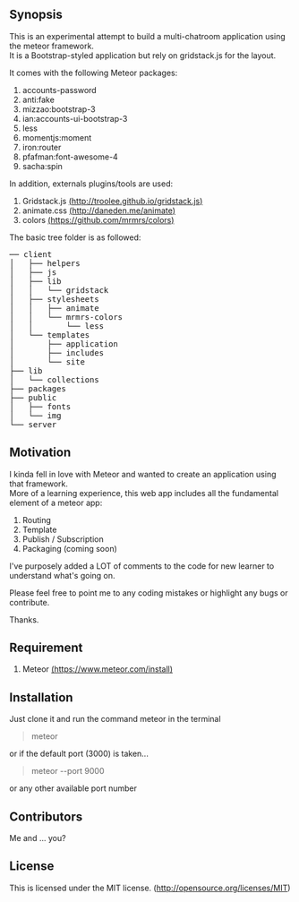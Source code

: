## Synopsis

This is an experimental attempt to build a multi-chatroom application using the meteor framework.  
It is a Bootstrap-styled application but rely on gridstack.js for the layout.


It comes with the following Meteor packages:

1. accounts-password
2. anti:fake
3. mizzao:bootstrap-3
4. ian:accounts-ui-bootstrap-3
5. less
6. momentjs:moment
7. iron:router
8. pfafman:font-awesome-4
9. sacha:spin

In addition, externals plugins/tools are used:

1. Gridstack.js     [(http://troolee.github.io/gridstack.js)](http://troolee.github.io/gridstack.js/)
2. animate.css      [(http://daneden.me/animate)](http://daneden.me/animate)
3. colors           [(https://github.com/mrmrs/colors)](https://github.com/mrmrs/colors)

The basic tree folder is as followed:

<pre>
── client
│   ├── helpers
│   ├── js
│   ├── lib
│   │   └── gridstack
│   ├── stylesheets
│   │   ├── animate
│   │   └── mrmrs-colors
│   │       └── less
│   └── templates
│       ├── application
│       ├── includes
│       └── site
├── lib
│   └── collections
├── packages
├── public
│   ├── fonts
│   └── img
└── server
</pre>

## Motivation

I kinda fell in love with Meteor and wanted to create an application using
that framework.  
More of a learning experience, this web app includes all the fundamental element of
a meteor app:

1. Routing
2. Template
3. Publish / Subscription
4. Packaging (coming soon)

I've purposely added a LOT of comments to the code for new learner to understand 
what's going on.  

Please feel free to point me to any coding mistakes or highlight any bugs or contribute.  

Thanks.

## Requirement

1. Meteor [(https://www.meteor.com/install)](https://www.meteor.com/install)

## Installation

Just clone it and run the command meteor in the terminal  
> meteor

or if the default port (3000) is taken...  

> meteor --port 9000  

or any other available port number

## Contributors

Me and ... you?

## License

This is licensed under the MIT license. (http://opensource.org/licenses/MIT)
